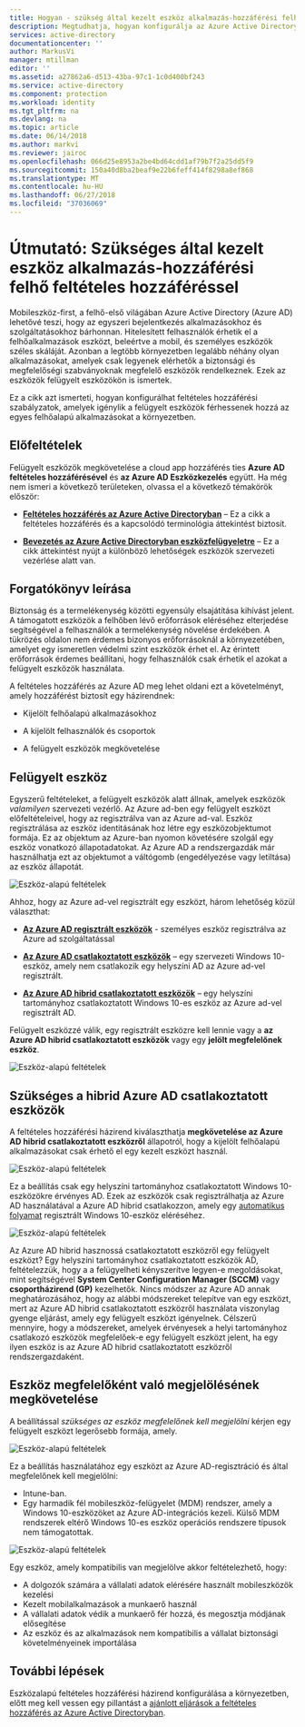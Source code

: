 ```yaml
---
title: Hogyan - szükség által kezelt eszköz alkalmazás-hozzáférési felhőalapú Azure Active Directory feltételes hozzáférésű |} Microsoft Docs
description: Megtudhatja, hogyan konfigurálja az Azure Active Directory (Azure AD) eszközalapú feltételes hozzáférési szabályzatok, amely felügyelt eszközök igényel a felhőbeli alkalmazás eléréséhez.
services: active-directory
documentationcenter: ''
author: MarkusVi
manager: mtillman
editor: ''
ms.assetid: a27862a6-d513-43ba-97c1-1c0d400bf243
ms.service: active-directory
ms.component: protection
ms.workload: identity
ms.tgt_pltfrm: na
ms.devlang: na
ms.topic: article
ms.date: 06/14/2018
ms.author: markvi
ms.reviewer: jairoc
ms.openlocfilehash: 066d25e8953a2be4bd64cdd1af79b7f2a25dd5f9
ms.sourcegitcommit: 150a40d8ba2beaf9e22b6feff414f8298a8ef868
ms.translationtype: MT
ms.contentlocale: hu-HU
ms.lasthandoff: 06/27/2018
ms.locfileid: "37036069"
---
```

# <a name="how-to-require-managed-devices-for-cloud-app-access-with-conditional-access"></a>Útmutató: Szükséges által kezelt eszköz alkalmazás-hozzáférési felhő feltételes hozzáféréssel

Mobileszköz-first, a felhő-első világában Azure Active Directory (Azure AD) lehetővé teszi, hogy az egyszeri bejelentkezés alkalmazásokhoz és szolgáltatásokhoz bárhonnan. Hitelesített felhasználók érhetik el a felhőalkalmazások eszközt, beleértve a mobil, és személyes eszközök széles skáláját. Azonban a legtöbb környezetben legalább néhány olyan alkalmazásokat, amelyek csak legyenek elérhetők a biztonsági és megfelelőségi szabványoknak megfelelő eszközök rendelkeznek. Ezek az eszközök felügyelt eszközökön is ismertek. 

Ez a cikk azt ismerteti, hogyan konfigurálhat feltételes hozzáférési szabályzatok, amelyek igénylik a felügyelt eszközök férhessenek hozzá az egyes felhőalapú alkalmazásokat a környezetben. 


## <a name="prerequisites"></a>Előfeltételek

Felügyelt eszközök megkövetelése a cloud app hozzáférés ties **Azure AD feltételes hozzáférésével** és **az Azure AD Eszközkezelés** együtt. Ha még nem ismeri a következő területeken, olvassa el a következő témakörök először:

- **[Feltételes hozzáférés az Azure Active Directoryban](active-directory-conditional-access-azure-portal.md)**  – Ez a cikk a feltételes hozzáférés és a kapcsolódó terminológia áttekintést biztosít.

- **[Bevezetés az Azure Active Directoryban eszközfelügyeletre](device-management-introduction.md)**  – Ez a cikk áttekintést nyújt a különböző lehetőségek eszközök szervezeti vezérlése alatt van. 


## <a name="scenario-description"></a>Forgatókönyv leírása

Biztonság és a termelékenység közötti egyensúly elsajátítása kihívást jelent. A támogatott eszközök a felhőben lévő erőforrások eléréséhez elterjedése segítségével a felhasználók a termelékenység növelése érdekében. A tükrözés oldalon nem érdemes bizonyos erőforrásoknál a környezetében, amelyet egy ismeretlen védelmi szint eszközök érhet el. Az érintett erőforrások érdemes beállítani, hogy felhasználók csak érhetik el azokat a felügyelt eszközök használata. 

A feltételes hozzáférés az Azure AD meg lehet oldani ezt a követelményt, amely hozzáférést biztosít egy házirendnek:

- Kijelölt felhőalapú alkalmazásokhoz

- A kijelölt felhasználók és csoportok

- A felügyelt eszközök megkövetelése


## <a name="managed-devices"></a>Felügyelt eszköz  

Egyszerű feltételeket, a felügyelt eszközök alatt állnak, amelyek eszközök *valamilyen* szervezeti vezérlő. Az Azure ad-ben egy felügyelt eszközt előfeltételeivel, hogy az regisztrálva van az Azure ad-val. Eszköz regisztrálása az eszköz identitásának hoz létre egy eszközobjektumot formája. Ez az objektum az Azure-ban nyomon követésére szolgál egy eszköz vonatkozó állapotadatokat. Az Azure AD a rendszergazdák már használhatja ezt az objektumot a váltógomb (engedélyezése vagy letiltása) az eszköz állapotát.
  
![Eszköz-alapú feltételek](./media/active-directory-conditional-access-policy-connected-applications/32.png)

Ahhoz, hogy az Azure ad-vel regisztrált egy eszközt, három lehetőség közül választhat:

- **[Az Azure AD regisztrált eszközök](device-management-introduction.md#azure-ad-registered-devices)**  - személyes eszköz regisztrálva az Azure ad szolgáltatással

- **[Az Azure AD csatlakoztatott eszközök](device-management-introduction.md#azure-ad-joined-devices)**  – egy szervezeti Windows 10-eszköz, amely nem csatlakozik egy helyszíni AD az Azure ad-vel regisztrált. 

- **[Az Azure AD hibrid csatlakoztatott eszközök](device-management-introduction.md#hybrid-azure-ad-joined-devices)**  – egy helyszíni tartományhoz csatlakoztatott Windows 10-es eszköz az Azure ad-vel regisztrált AD.

Felügyelt eszközzé válik, egy regisztrált eszközre kell lennie vagy a **az Azure AD hibrid csatlakoztatott eszközök** vagy egy **jelölt megfelelőnek eszköz**.  

![Eszköz-alapú feltételek](./media/active-directory-conditional-access-policy-connected-applications/47.png)

 
## <a name="require-hybrid-azure-ad-joined-devices"></a>Szükséges a hibrid Azure AD csatlakoztatott eszközök

A feltételes hozzáférési házirend kiválaszthatja **megkövetelése az Azure AD hibrid csatlakoztatott eszközről** állapotról, hogy a kijelölt felhőalapú alkalmazásokat csak érhető el egy kezelt eszközt használ. 

![Eszköz-alapú feltételek](./media/active-directory-conditional-access-policy-connected-applications/10.png)

Ez a beállítás csak egy helyszíni tartományhoz csatlakoztatott Windows 10-eszközökre érvényes AD. Ezek az eszközök csak regisztrálhatja az Azure AD használatával a Azure AD hibrid csatlakozzon, amely egy [automatikus folyamat](device-management-hybrid-azuread-joined-devices-setup.md) regisztrált Windows 10-eszköz eléréséhez. 

![Eszköz-alapú feltételek](./media/active-directory-conditional-access-policy-connected-applications/45.png)

Az Azure AD hibrid hasznossá csatlakoztatott eszközről egy felügyelt eszközt?  Egy helyszíni tartományhoz csatlakoztatott eszközök AD, feltételezzük, hogy a a felügyelheti kényszerítve legyen-e megoldásokat, mint segítségével **System Center Configuration Manager (SCCM)** vagy **csoportházirend (GP)** kezelhetők. Nincs módszer az Azure AD annak meghatározásához, hogy az alábbi módszereket telepítve van egy eszközt, mert az Azure AD hibrid csatlakoztatott eszközről használata viszonylag gyenge eljárást, amely egy felügyelt eszközt igényelnek. Célszerű mennyire, hogy a módszereket, amelyek érvényesek a helyi tartományhoz csatlakozó eszközök megfelelőek-e egy felügyelt eszközt jelent, ha egy ilyen eszköz is az Azure AD hibrid csatlakoztatott eszközről rendszergazdaként.


## <a name="require-device-to-be-marked-as-compliant"></a>Eszköz megfelelőként való megjelölésének megkövetelése

A beállítással *szükséges az eszköz megfelelőnek kell megjelölni* kérjen egy felügyelt eszközt legerősebb formája, amely.

![Eszköz-alapú feltételek](./media/active-directory-conditional-access-policy-connected-applications/11.png)

Ez a beállítás használatához egy eszközt az Azure AD-regisztráció és által megfelelőnek kell megjelölni:
         
- Intune-ban.
- Egy harmadik fél mobileszköz-felügyelet (MDM) rendszer, amely a Windows 10-eszközöket az Azure AD-integrációs kezeli. Külső MDM rendszerek eltérő Windows 10-es eszköz operációs rendszere típusok nem támogatottak.
 
![Eszköz-alapú feltételek](./media/active-directory-conditional-access-policy-connected-applications/46.png)



Egy eszköz, amely kompatibilis van megjelölve akkor feltételezhető, hogy: 

- A dolgozók számára a vállalati adatok elérésére használt mobileszközök kezelési
- Kezelt mobilalkalmazások a munkaerő használ
- A vállalati adatok védik a munkaerő fér hozzá, és megosztja módjának elősegítése
- Az eszköz és az alkalmazások nem kompatibilis a vállalat biztonsági követelményeinek importálása




## <a name="next-steps"></a>További lépések

Eszközalapú feltételes hozzáférési házirend konfigurálása a környezetben, előtt meg kell vessen egy pillantást a [ajánlott eljárások a feltételes hozzáférés az Azure Active Directoryban](active-directory-conditional-access-best-practices.md).

